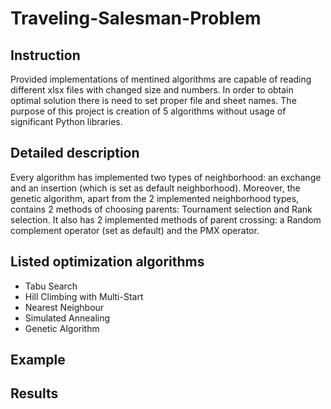 # Traveling-Salesman-Problem
## Instruction
Provided implementations of mentined algorithms are capable of reading different xlsx files with changed size and numbers. In order to obtain optimal solution there is need to set proper file and sheet names.
The purpose of this project is creation of 5 algorithms without usage of significant Python libraries.

## Detailed description
Every algorithm has implemented two types of neighborhood: an exchange and an insertion (which is set as
default neighborhood). Moreover, the genetic algorithm, apart from the 2 implemented neighborhood types, contains
2 methods of choosing parents: Tournament selection and Rank selection. It also has
2 implemented methods of parent crossing: a Random complement operator (set
as default) and the PMX operator.

## Listed optimization algorithms
- Tabu Search
- Hill Climbing with Multi-Start
- Nearest Neighbour
- Simulated Annealing
- Genetic Algorithm

## Example

## Results
